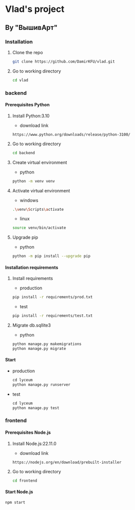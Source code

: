 # Vlad's project

## By "ВышивАрт"

### Installation

1. Clone the repo

   ```bash
   git clone https://github.com/DamirKFU/vlad.git
   ```

2. Go to working directory

    ```bash
    cd vlad
    ```

### backend

#### Prerequisites Python

1. Install Python:3.10
    * download link

    ```url
    https://www.python.org/downloads/release/python-3100/
    ```

2. Go to working directory

    ```bash
    cd backend
    ```

3. Create virtual environment
    * python

    ```bash
    python -m venv venv
    ```

4. Activate virtual environment
    * windows

    ```bash
    .\venv\Scripts\activate
    ```

    * linux

    ```bash
    source venv/bin/activate
    ```

5. Upgrade pip
    * python

    ```bash
    python -m pip install --upgrade pip
    ```

#### Installation requirements

1. Install requirements
    * production

    ```bash
    pip install -r requirements/prod.txt
    ```

    * test

    ```bash
    pip install -r requirements/test.txt
    ```

2. Migrate db.sqllite3
    * python

    ```bash
    python manage.py makemigrations
    python manage.py migrate
    ```

#### Start

* production

    ```bash
    сd lyceum
    python manage.py runserver
    ```

* test

    ```bash
    сd lyceum
    python manage.py test
    ```

### frontend

#### Prerequisites Node.js

1. Install Node.js:22.11.0
    * download link

    ```url
    https://nodejs.org/en/download/prebuilt-installer
    ```

2. Go to working directory

    ```bash
    cd frontend
    ```

#### Start Node.js

```bash
npm start
```

